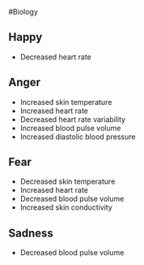 #Biology 
## Happy
* Decreased heart rate
## Anger
* Increased skin temperature
* Increased heart rate
* Decreased heart rate variability
* Increased blood pulse volume
* Increased diastolic blood pressure
## Fear
* Decreased skin temperature
* Increased heart rate
* Decreased blood pulse volume
* Increased skin conductivity
## Sadness
* Decreased blood pulse volume